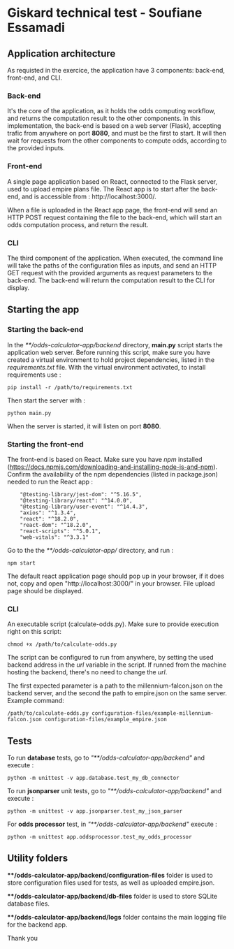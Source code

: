 # Giskard technical test - Soufiane Essamadi


## Application architecture

As requisted in the exercice, the application have 3 components: back-end, front-end, and CLI.

### Back-end
It's the core of the application, as it holds the odds computing workflow, and returns the computation result to the other components.
In this implementation, the back-end is based on a web server (Flask), accepting trafic from anywhere on port __8080__, and must be the first to start.
It will then wait for requests from the other components to compute odds, according to the provided inputs.

### Front-end
A single page application based on React, connected to the Flask server, used to upload empire plans file.
The React app is to start after the back-end, and is accessible from : http://localhost:3000/.

When a file is uploaded in the React app page, the front-end will send an HTTP POST request containing the file to the back-end, which will start an odds computation process, and return the result.

### CLI
The third component of the application. When executed, the command line will take the paths of the configuration files as inputs, and send an HTTP GET request with the provided arguments as request parameters to the back-end.
The back-end will return the computation result to the CLI for display.

## Starting the app

### Starting the back-end
In the _**/odds-calculator-app/backend_ directory, __main.py__ script starts the application web server.
Before running this script, make sure you have created a virtual environment to hold project dependencies, listed in the _requirements.txt_ file.
With the virtual environment activated, to install requirements use :
```
pip install -r /path/to/requirements.txt
```
Then start the server with :
```
python main.py
```
When the server is started, it will listen on port __8080__.

### Starting the front-end
The front-end is based on React.
Make sure you have _npm_ installed (https://docs.npmjs.com/downloading-and-installing-node-js-and-npm).
Confirm the availability of the npm dependencies (listed in package.json) needed to run the React app :
```
    "@testing-library/jest-dom": "^5.16.5",
    "@testing-library/react": "^14.0.0",
    "@testing-library/user-event": "^14.4.3",
    "axios": "^1.3.4",
    "react": "^18.2.0",
    "react-dom": "^18.2.0",
    "react-scripts": "^5.0.1",
    "web-vitals": "^3.3.1"
```
Go to the the _**/odds-calculator-app/_ directory, and run :
```
npm start
```
The default react application page should pop up in your browser, if it does not, copy and open "http://localhost:3000/" in your browser.
File upload page should be displayed.

### CLI
An executable script (calculate-odds.py). Make sure to provide execution right on this script:
```
chmod +x /path/to/calculate-odds.py
```
The script can be configured to run from anywhere, by setting the used backend address in the _url_ variable in the script.
If runned from the machine hosting the backend, there's no need to change the _url_.

The first expected parameter is a path to the millennium-falcon.json on the backend server, and the second the path to empire.json on the same server.
Example command:
```
/path/to/calculate-odds.py configuration-files/example-millennium-falcon.json configuration-files/example_empire.json
```

## Tests

To run __database__ tests, go to _"**/odds-calculator-app/backend"_ and execute :
```
python -m unittest -v app.database.test_my_db_connector
```

To run __jsonparser__ unit tests, go to _"**/odds-calculator-app/backend"_ and execute :
```
python -m unittest -v app.jsonparser.test_my_json_parser
```

For __odds processor__ test, in _"**/odds-calculator-app/backend"_ execute :
```
python -m unittest app.oddsprocessor.test_my_odds_processor
```


## Utility folders
__**/odds-calculator-app/backend/configuration-files__ folder is used to store configuration files used for tests, as well as uploaded empire.json.

__**/odds-calculator-app/backend/db-files__ folder is used to store SQLite database files.

__**/odds-calculator-app/backend/logs__ folder contains the main logging file for the backend app.


Thank you

